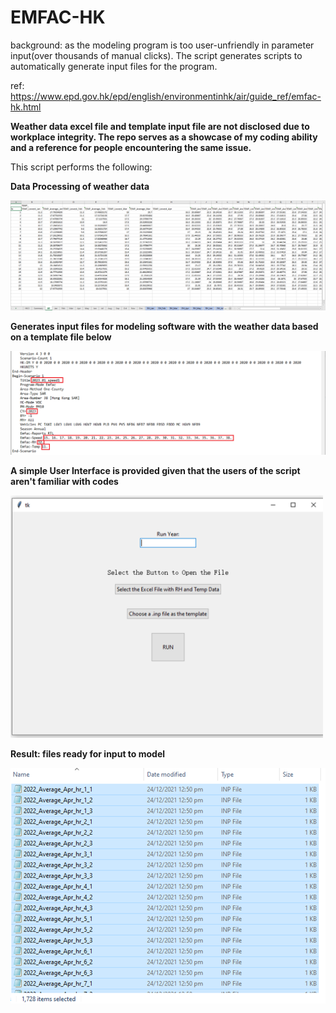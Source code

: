 # EMFAC-HK
background: as the modeling program is too user-unfriendly in parameter input(over thousands of manual clicks). The script generates scripts to automatically generate input files for the program.

ref: https://www.epd.gov.hk/epd/english/environmentinhk/air/guide_ref/emfac-hk.html

**Weather data excel file and template input file are not disclosed due to workplace integrity. The repo serves as a showcase of my coding ability and a reference for people encountering the same issue.**

This script performs the following:

**Data Processing of weather data**
<p align="left">
  <img src="/pics_for_readme/excelpic1.png" width="700" title="weather data sample">
</p>

**Generates input files for modeling software with the weather data based on a template file below**
<p align="left">
  <img src="/pics_for_readme/excelpic2.png" width="700" title="input template">
</p>

**A simple User Interface is provided given that the users of the script aren't familiar with codes**
<p align="left">
  <img src="/pics_for_readme/excelpic4.png" width="500" title="Simple UI">
</p>


**Result: files ready for input to model**
<p align="left">
  <img src="/pics_for_readme/excelpic3.png" width="700" title="a batch of input files generated as result">
</p>
